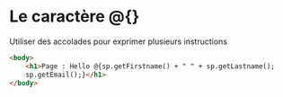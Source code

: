 # Le caractère @{}
Utiliser des accolades pour exprimer plusieurs instructions 

```html
<body>
    <h1>Page : Hello @{sp.getFirstname() + " " + sp.getLastname(); 
    sp.getEmail();}</h1>
</body>
```
